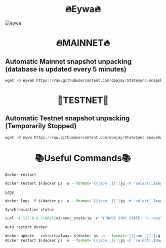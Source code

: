 <h1 align="center"> 🔥Eywa🔥</h1>

![eywa](https://user-images.githubusercontent.com/44331529/233964599-6d89835c-b2f4-4b4c-9814-c2fbc2b30db3.png)

<h1 align="center"> 🔥MAINNET🔥</h1>

## Automatic Mainnet snapshot unpacking  (database is updated every 5 minutes)
```python
wget -O eywam https://raw.githubusercontent.com/obajay/StateSync-snapshots/main/Projects/Eywa/eywam && chmod +x eywam && ./eywam
```

<h1 align="center"> 🔴TESTNET🔴</h1>


## Automatic Testnet snapshot unpacking (Temporarily Stopped)
```python
wget -O eywa https://raw.githubusercontent.com/obajay/StateSync-snapshots/main/Projects/Eywa/eywa && chmod +x eywa && ./eywa
```
<h1 align="center"> 📚Useful Commands📚</h1>

`Docker restart`
```python
docker restart $(docker ps -a --format='{{json .}}'|jq -r 'select(.Image|match("eywa-p2p-bridge")).Names')
```

`Logs`
```python
docker logs -f $(docker ps -a --format='{{json .}}'|jq -r 'select(.Image|match("eywa-p2p-bridge")).Names')
```
`Synchronization status`
```python
curl -s 127.0.0.1:8081/v1/sync_state|jq -r '("NODE SYNC STATE: "+.result.state),((["CHAIN","SYNCED","DIFFS","sysDIFFS"] | (., map(length*"-"))),(.result.details|keys[] as $k |["\($k)", "\(.[$k].synced)", "\(.[$k].diffs.processedHeight)", "\(.[$k].diffs.sysProcessedHeight)"])|@tsv)'
```
`Auto restart docker`
```python
docker update --restart=always $(docker ps -a --format='{{json .}}'|jq -r 'select(.Image|match("eywa-p2p-bridge")).Names')
docker restart $(docker ps -a --format='{{json .}}'|jq -r 'select(.Image|match("eywa-p2p-bridge")).Names')
```
